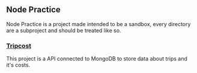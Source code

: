 ## Node Practice

Node Practice is a project made intended to be a sandbox, every directory are a subproject and should be treated like so.


### [Tripcost](https://github.com/picolloo/NodePratice/tree/master/tripcost)

This project is a API connected to MongoDB to store data about trips and it's costs.

